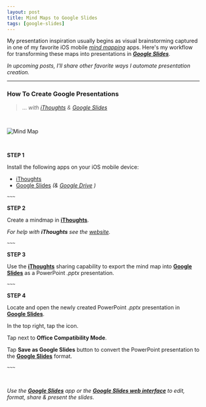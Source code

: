 ```yaml
---
layout: post
title: Mind Maps to Google Slides
tags: [google-slides]
---
```


My presentation inspiration usually begins as visual brainstorming captured in one of my favorite iOS mobile *[mind mapping](https://en.wikipedia.org/wiki/Mind_map)* apps.  Here's my workflow for transforming these maps into presentations in ***[Google Slides](https://www.google.com/slides/about/)***.

*In upcoming posts, I'll share other favorite ways I automate presentation creation.*

---

### How To Create Google Presentations

> ... *with [iThoughts](http://toketaware.com/ithoughts-ios/) & [Google Slides](https://www.google.com/slides/about/)* 

<br>

![Mind Map]({{site.baseurl}}/images/2015-12-02-mind-map.jpg)

<br>


**STEP 1**

Install the following apps on your iOS mobile device:

* [iThoughts](https://itunes.apple.com/us/app/ithoughts-mindmap/id866786833?mt=8)
* [Google Slides](https://itunes.apple.com/us/app/google-slides/id879478102?mt=8) *(& [Google Drive](https://itunes.apple.com/us/app/google-drive-free-online-storage/id507874739?mt=8) )*


`~~~`

**STEP 2**

Create a mindmap in **[iThoughts](https://itunes.apple.com/us/app/ithoughts-mindmap/id866786833?mt=8)**.

<i class="fa fa-hand-o-right"></i> *For help with __iThoughts__ see the [website](http://toketaware.com/ithoughts-ios/).*

`~~~`

**STEP 3**

Use the __[iThoughts](https://itunes.apple.com/us/app/ithoughts-mindmap/id866786833?mt=8)__ sharing capability to export the mind map into **[Google Slides](https://itunes.apple.com/us/app/google-slides/id879478102?mt=8)** as a PowerPoint *.pptx* presentation.


`~~~`

**STEP 4**

Locate and open the newly created PowerPoint *.pptx* presentation in **[Google Slides](https://itunes.apple.com/us/app/google-slides/id879478102?mt=8)**.

In the top right, tap the **<i class="fa fa-ellipsis-v"></i>** icon.

Tap **<i class="fa fa-question-circle"></i>** next to **Office Compatibility Mode**.

Tap **Save as Google Slides** button to convert the PowerPoint presentation to the **[Google Slides](https://www.google.com/slides/about/)** format.

`~~~`

<br>

<i class="fa fa-pencil-square-o"></i>  *Use the __[Google Slides](https://itunes.apple.com/us/app/google-slides/id879478102?mt=8)__ app or the __[Google Slides web interface](https://docs.google.com/presentation)__ to edit, format, share & present the slides.*
